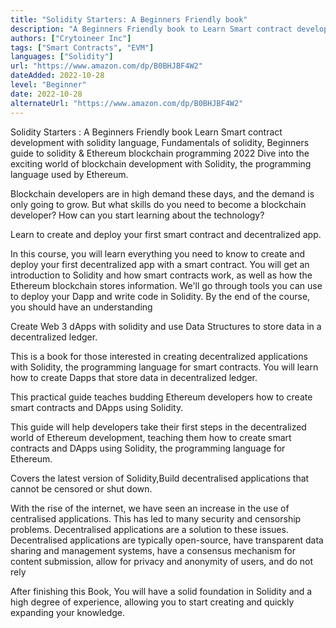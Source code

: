 ```yaml
---
title: "Solidity Starters: A Beginners Friendly book"
description: "A Beginners Friendly book to Learn Smart contract development with solidity language, Fundamentals of solidity, Beginners guide to solidity & Ethereum blockchain programming 2022."
authors: ["Crytoineer Inc"]
tags: ["Smart Contracts", "EVM"]
languages: ["Solidity"]
url: "https://www.amazon.com/dp/B0BHJBF4W2"
dateAdded: 2022-10-28
level: "Beginner"
date: 2022-10-28
alternateUrl: "https://www.amazon.com/dp/B0BHJBF4W2"
---
```


Solidity Starters : A Beginners Friendly book 
Learn Smart contract development with solidity language, Fundamentals of solidity, Beginners guide to solidity & Ethereum blockchain programming 2022
Dive into the exciting world of blockchain development with Solidity, the programming language used by Ethereum.

Blockchain developers are in high demand these days, and the demand is only going to grow. But what skills do you need to become a blockchain developer? How can you start learning about the technology?

Learn to create and deploy your first smart contract and decentralized app.

In this course, you will learn everything you need to know to create and deploy your first decentralized app with a smart contract. You will get an introduction to Solidity and how smart contracts work, as well as how the Ethereum blockchain stores information. We'll go through tools you can use to deploy your Dapp and write code in Solidity. By the end of the course, you should have an understanding

Create Web 3 dApps with solidity and use Data Structures to store data in a decentralized ledger.

This is a book for those interested in creating decentralized applications with Solidity, the programming language for smart contracts. You will learn how to create Dapps that store data in decentralized ledger.

This practical guide teaches budding Ethereum developers how to create smart contracts and DApps using Solidity.

This guide will help developers take their first steps in the decentralized world of Ethereum development, teaching them how to create smart contracts and DApps using Solidity, the programming language for Ethereum.

Covers the latest version of Solidity,Build decentralised applications that cannot be censored or shut down.

With the rise of the internet, we have seen an increase in the use of centralised applications. This has led to many security and censorship problems. Decentralised applications are a solution to these issues. Decentralised applications are typically open-source, have transparent data sharing and management systems, have a consensus mechanism for content submission, allow for privacy and anonymity of users, and do not rely


After finishing this Book, You will have a solid foundation in Solidity and a high degree of experience, allowing you to start creating and quickly expanding your knowledge.
